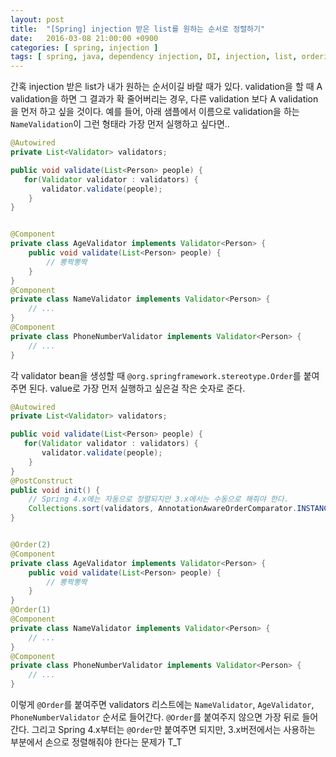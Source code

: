 ```yaml
---
layout: post
title:  "[Spring] injection 받은 list를 원하는 순서로 정렬하기"
date:   2016-03-08 21:00:00 +0900
categories: [ spring, injection ]
tags: [ spring, java, dependency injection, DI, injection, list, ordering, sort ]
---
```


간혹 injection 받은 list가 내가 원하는 순서이길 바랄 때가 있다. validation을 할 때 A validation을 하면 그 결과가 확 줄어버리는 경우, 다른 validation 보다 A validation을 먼저 하고 싶을 것이다. 예를 들어, 아래 샘플에서 이름으로 validation을 하는 `NameValidation`이 그런 형태라 가장 먼저 실행하고 싶다면..

```java
@Autowired
private List<Validator> validators;

public void validate(List<Person> people) {
   for(Validator validator : validators) {
       validator.validate(people);
   	}
}


@Component
private class AgeValidator implements Validator<Person> {
   	public void validate(List<Person> people) {
       	// 뽕짝뽕짝
   	}
}
@Component
private class NameValidator implements Validator<Person> {
    // ...
}
@Component
private class PhoneNumberValidator implements Validator<Person> {
    // ...
}
```

각 validator bean을 생성할 때 `@org.springframework.stereotype.Order`를 붙여주면 된다. value로 가장 먼저 실행하고 싶은걸 작은 숫자로 준다.

```java
@Autowired
private List<Validator> validators;

public void validate(List<Person> people) {
   for(Validator validator : validators) {
       validator.validate(people);
   	}
}
@PostConstruct
public void init() {
    // Spring 4.x에는 자동으로 정렬되지만 3.x에서는 수동으로 해줘야 한다.
    Collections.sort(validators, AnnotationAwareOrderComparator.INSTANCE);
}


@Order(2)
@Component
private class AgeValidator implements Validator<Person> {
   	public void validate(List<Person> people) {
       	// 뽕짝뽕짝
   	}
}
@Order(1)
@Component
private class NameValidator implements Validator<Person> {
    // ...
}
@Component
private class PhoneNumberValidator implements Validator<Person> {
    // ...
}
```

이렇게 `@Order`를 붙여주면 validators 리스트에는 `NameValidator`, `AgeValidator`, `PhoneNumberValidator` 순서로 들어간다. `@Order`를 붙여주지 않으면 가장 뒤로 들어간다. 그리고 Spring 4.x부터는 `@Order`만 붙여주면 되지만, 3.x버전에서는 사용하는 부분에서 손으로 정렬해줘야 한다는 문제가 T_T
